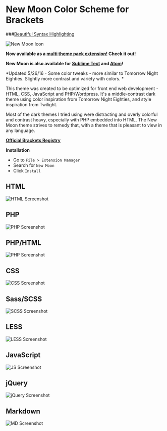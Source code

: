 New Moon Color Scheme for Brackets
===========================
###[Beautiful Syntax Highlighting](http://taniarascia.github.io/new-moon/)

![New Moon Icon](https://raw.githubusercontent.com/taniarascia/new-moon/master/images/newmoon.png)

**Now available as a [multi theme pack extension!](https://github.com/taniarascia/new-moon-themes) Check it out!**

**New Moon is also available for [Sublime Text](https://github.com/taniarascia/new-moon-sublime) and [Atom](https://github.com/taniarascia/new-moon-atom-syntax)!**

*Updated 5/26/16 - Some color tweaks - more similar to Tomorrow Night Eighties. Slightly more contrast and variety with colors. *

This theme was created to be optimized for front end web development - HTML, CSS, JavaScript and PHP/Wordpress. It's a middle-contrast dark theme using color inspiration from Tomorrow Night Eighties, and style inspiration from Twilight. 

Most of the dark themes I tried using were distracting and overly colorful and contrast heavy, especially with PHP embedded into HTML. The New Moon theme strives to remedy that, with a theme that is pleasant to view in any language.

**[Official Brackets Registry](http://brackets.dnbard.com/extension/new-moon)**

**Installation**

* Go to `File > Extension Manager`
* Search for `New Moon`
* Click `Install`

## HTML
![HTML Screenshot](https://github.com/taniarascia/new-moon/blob/master/images/html.png)

## PHP
![PHP Screenshot](https://github.com/taniarascia/new-moon/blob/master/images/php.png)

## PHP/HTML
![PHP Screenshot](https://github.com/taniarascia/new-moon/blob/master/images/htmlphp.png)

## CSS
![CSS Screenshot](https://github.com/taniarascia/new-moon/blob/master/images/css.png)

## Sass/SCSS
![SCSS Screenshot](https://github.com/taniarascia/new-moon/blob/master/images/scss.png)

## LESS
![LESS Screenshot](https://github.com/taniarascia/new-moon/blob/master/images/less.png)

## JavaScript
![JS Screenshot](https://github.com/taniarascia/new-moon/blob/master/images/js.png)

## jQuery
![jQuery Screenshot](https://github.com/taniarascia/new-moon/blob/master/images/jquery.png)

## Markdown
![MD Screenshot](https://github.com/taniarascia/new-moon/blob/master/images/md.png)
